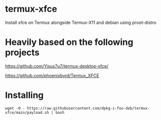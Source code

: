 # termux-xfce
Install xfce on Termux alongside Termux-X11 and debian using proot-distro

# Heavily based on the following projects
https://github.com/Yisus7u7/termux-desktop-xfce/

https://github.com/phoenixbyrd/Termux_XFCE

# Installing

`wget -O - https://raw.githubusercontent.com/dpkg-i-foo-deb/termux-xfce/main/payload.sh | bash`